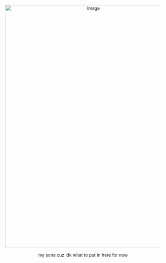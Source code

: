 <p align="center">
<img width="556" height="785" alt="Image" src="https://github.com/user-attachments/assets/c9c797f7-d842-47c0-9416-188544e3ae48" />
<p align="center">
my sona cuz idk what to put in here for now
